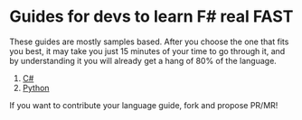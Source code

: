 # Guides for devs to learn F# real FAST

These guides are mostly samples based. After you choose the one that fits
you best, it may take you just 15 minutes of your time to go through it,
and by understanding it you will already get a hang of 80% of the language.

1. [C#](csharp2fsharp.md)
2. [Python](python2fsharp.md)

If you want to contribute your language guide, fork and propose PR/MR!
